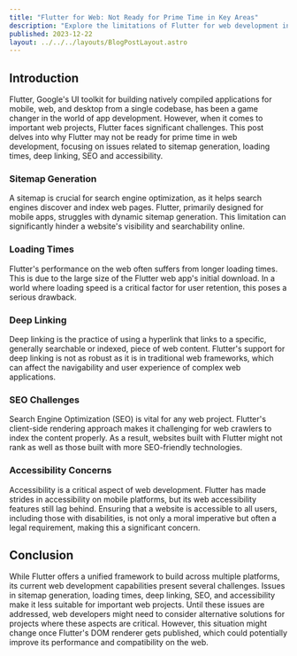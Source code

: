 ```yaml
---
title: "Flutter for Web: Not Ready for Prime Time in Key Areas"
description: "Explore the limitations of Flutter for web development in my latest blog post. We discuss critical issues like sitemap generation, loading times, deep linking, SEO, and accessibility, offering insights into why Flutter may not be the ideal choice for significant web projects."
published: 2023-12-22
layout: ../../../layouts/BlogPostLayout.astro
---
```


## Introduction

Flutter, Google's UI toolkit for building natively compiled applications for mobile, web, and desktop from a single codebase, has been a game changer in the world of app development. However, when it comes to important web projects, Flutter faces significant challenges. This post delves into why Flutter may not be ready for prime time in web development, focusing on issues related to sitemap generation, loading times, deep linking, SEO and accessibility.

### Sitemap Generation

A sitemap is crucial for search engine optimization, as it helps search engines discover and index web pages. Flutter, primarily designed for mobile apps, struggles with dynamic sitemap generation. This limitation can significantly hinder a website's visibility and searchability online.

### Loading Times

Flutter's performance on the web often suffers from longer loading times. This is due to the large size of the Flutter web app's initial download. In a world where loading speed is a critical factor for user retention, this poses a serious drawback.

### Deep Linking

Deep linking is the practice of using a hyperlink that links to a specific, generally searchable or indexed, piece of web content. Flutter's support for deep linking is not as robust as it is in traditional web frameworks, which can affect the navigability and user experience of complex web applications.

### SEO Challenges

Search Engine Optimization (SEO) is vital for any web project. Flutter's client-side rendering approach makes it challenging for web crawlers to index the content properly. As a result, websites built with Flutter might not rank as well as those built with more SEO-friendly technologies.

### Accessibility Concerns

Accessibility is a critical aspect of web development. Flutter has made strides in accessibility on mobile platforms, but its web accessibility features still lag behind. Ensuring that a website is accessible to all users, including those with disabilities, is not only a moral imperative but often a legal requirement, making this a significant concern.

## Conclusion

While Flutter offers a unified framework to build across multiple platforms, its current web development capabilities present several challenges. Issues in sitemap generation, loading times, deep linking, SEO, and accessibility make it less suitable for important web projects. Until these issues are addressed, web developers might need to consider alternative solutions for projects where these aspects are critical. However, this situation might change once Flutter's DOM renderer gets published, which could potentially improve its performance and compatibility on the web.
